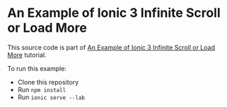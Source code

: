 # An Example of Ionic 3 Infinite Scroll or Load More

This source code is part of [An Example of Ionic 3 Infinite Scroll or Load More](https://www.djamware.com/post/59b0ac0c80aca768e4d2b139/an-example-of-ionic-3-infinite-scroll-or-load-more) tutorial.

To run this example:

* Clone this repository
* Run `npm install`
* Run `ionic serve --lab`

